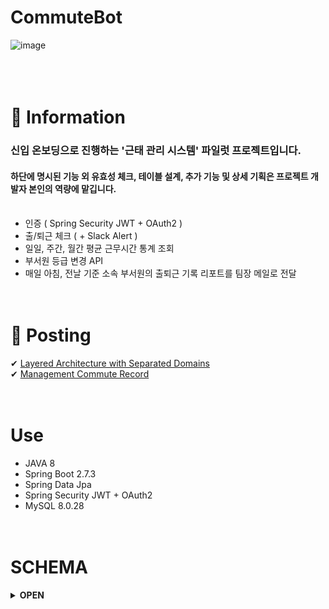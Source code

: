 # CommuteBot

![image](https://user-images.githubusercontent.com/112923814/228393129-1129ab5d-fd14-4eb6-97d0-494a00849b99.png)
</br> </br> </br> </br>


# 📰 Information
 ### 신입 온보딩으로 진행하는 '근태 관리 시스템' 파일럿 프로젝트입니다.
 #### 하단에 명시된 기능 외 유효성 체크, 테이블 설계, 추가 기능 및 상세 기획은 프로젝트 개발자 본인의 역량에 맡깁니다. </br></br>

  - 인증 ( Spring Security JWT + OAuth2 )
  - 출/퇴근 체크 ( + Slack Alert )
  - 일일, 주간, 월간 평균 근무시간 통계 조회
  - 부서원 등급 변경 API
  - 매일 아침, 전날 기준 소속 부서원의 출퇴근 기록 리포트를 팀장 메일로 전달
  </br></br></br>
 

# 📌 Posting
  
✔ [Layered Architecture with Separated Domains]( https://jeyunart.tistory.com/93/ ) </br>
✔ [Management Commute Record]( https://jeyunart.tistory.com/94/ )
</br></br></br>


# Use

 - JAVA 8 
 - Spring Boot 2.7.3
 - Spring Data Jpa
 - Spring Security JWT + OAuth2
 - MySQL 8.0.28
</br></br></br>


# SCHEMA
<details>
<summary><strong> OPEN </strong></summary>
<div markdown="1">       
</br>
 
### ERD
 
![Screen Shot 2023-03-30 at 2 48 44 PM](https://user-images.githubusercontent.com/112923814/228741428-389b8eba-0e13-4a80-bfac-74932fc1d19f.png)

### DDL 

<img width="595" alt="Screen Shot 2023-03-30 at 3 23 56 PM" src="https://user-images.githubusercontent.com/112923814/228748120-92059fce-3a8a-4468-8a87-f170c9460218.png">

<img width="625" alt="Screen Shot 2023-03-30 at 2 47 36 PM" src="https://user-images.githubusercontent.com/112923814/228741284-b95e152c-70aa-4307-bf61-52d3013186a8.png">

</div>
</details>
</br>
